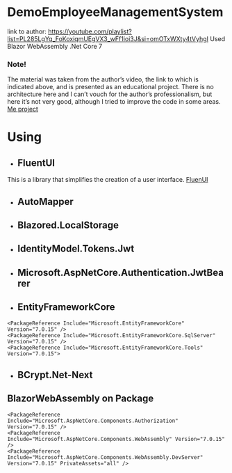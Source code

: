 # DemoEmployeeManagementSystem
link to author: https://youtube.com/playlist?list=PL285LgYq_FoKoxiqmUEgVX3_wFf1ioi3J&si=omOTxWXty4tVyhgI
Used Blazor WebAssembly .Net Core 7
### Note!
The material was taken from the author’s video, the link to which is indicated above, and is presented as an educational project.
There is no architecture here and I can’t vouch for the author’s professionalism, but here it’s not very good, although I tried to improve the code in some areas.
[Me project](https://github.com/users/aniqoff-DEV/projects/4)

# Using
* ## FluentUI
This is a library that simplifies the creation of a user interface.
[FluenUI](https://www.fluentui-blazor.net/DataGrid)
* ## AutoMapper
* ## Blazored.LocalStorage
* ## IdentityModel.Tokens.Jwt
* ## Microsoft.AspNetCore.Authentication.JwtBearer
* ## EntityFrameworkCore
```
<PackageReference Include="Microsoft.EntityFrameworkCore" Version="7.0.15" />
<PackageReference Include="Microsoft.EntityFrameworkCore.SqlServer" Version="7.0.15" />
<PackageReference Include="Microsoft.EntityFrameworkCore.Tools" Version="7.0.15">
```
* ## BCrypt.Net-Next
## BlazorWebAssembly on Package
```
<PackageReference Include="Microsoft.AspNetCore.Components.Authorization" Version="7.0.15" />
<PackageReference Include="Microsoft.AspNetCore.Components.WebAssembly" Version="7.0.15" />
<PackageReference Include="Microsoft.AspNetCore.Components.WebAssembly.DevServer" Version="7.0.15" PrivateAssets="all" />
```

